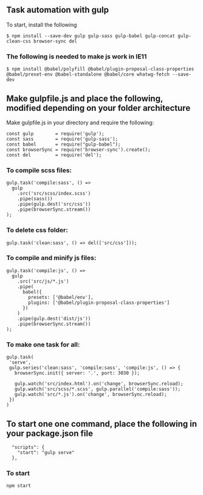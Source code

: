 ## Task automation with gulp
To start, install the following
```
$ npm install --save-dev gulp gulp-sass gulp-babel gulp-concat gulp-clean-css browser-sync del

```

### The following is needed to make js work in IE11

```
$ npm install @babel/polyfill @babel/plugin-proposal-class-properties @babel/preset-env @babel-standalone @babel/core whatwg-fetch --save-dev

```
## Make gulpfile.js and place the following, modified depending on your folder architecture
Make gulpfile.js in your directory and require the following:
```
const gulp        = require('gulp');
const sass        = require('gulp-sass');
const babel       = require("gulp-babel");
const browserSync = require('browser-sync').create();
const del         = require('del');
```
### To compile scss files:
```
gulp.task('compile:sass', () =>
  gulp
    .src('src/scss/index.scss')
    .pipe(sass())
    .pipe(gulp.dest('src/css'))
    .pipe(browserSync.stream())
);
```
### To delete css folder:
```
gulp.task('clean:sass', () => del(['src/css']));

```
### To compile and minify js files:
```
gulp.task('compile:js', () =>
  gulp
    .src('src/js/*.js')
    .pipe(
      babel({
        presets: ['@babel/env'],
        plugins: ['@babel/plugin-proposal-class-properties']
      })
    )
    .pipe(gulp.dest('dist/js'))
    .pipe(browserSync.stream())
);
```

### To make one task for all:
 ```
 gulp.task(
  'serve',
  gulp.series('clean:sass', 'compile:sass', 'compile:js', () => {
    browserSync.init({ server: '.', port: 3030 });
    
    gulp.watch('src/index.html').on('change', browserSync.reload);
    gulp.watch('src/scss/*.scss', gulp.parallel('compile:sass'));
    gulp.watch('src/*.js').on('change', browserSync.reload);
  })
)
```
## To start one one command, place the following in your package.json file
```
  "scripts": {
    "start": "gulp serve"
  },
```

### To start
```
npm start

```